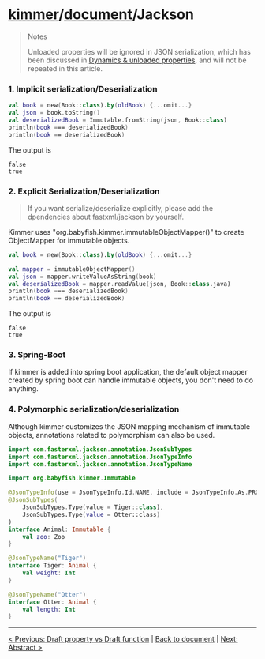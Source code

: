# [kimmer](https://github.com/babyfish-ct/kimmer/)/[document](./README.md)/Jackson

> Notes
> 
> Unloaded properties will be ignored in JSON serialization, which has been discussed in [Dynamics & unloaded properties](./dynamic.md), and will not be repeated in this article.

### 1. Implicit serialization/Deserialization

```kt
val book = new(Book::class).by(oldBook) {...omit...}
val json = book.toString()
val deserializedBook = Immutable.fromString(json, Book::class)
println(book === deserializedBook)
println(book == deserializedBook)
```

The output is

```
false
true
```

### 2. Explicit Serialization/Deserialization

> If you want serialize/deserialize explicitly, please add the dpendencies about fastxml/jackson by yourself.

Kimmer uses "org.babyfish.kimmer.immutableObjectMapper()" to create ObjectMapper for immutable objects.

```kt
val book = new(Book::class).by(oldBook) {...omit...}

val mapper = immutableObjectMapper()
val json = mapper.writeValueAsString(book)
val deserializedBook = mapper.readValue(json, Book::class.java)
println(book === deserializedBook)
println(book == deserializedBook)
```

The output is

```
false
true
```

### 3. Spring-Boot

If kimmer is added into spring boot application, the default object mapper created by spring boot can handle immutable objects, you don't need to do anything.

### 4. Polymorphic serialization/deserialization

Although kimmer customizes the JSON mapping mechanism of immutable objects, annotations related to polymorphism can also be used.

```kt
import com.fasterxml.jackson.annotation.JsonSubTypes
import com.fasterxml.jackson.annotation.JsonTypeInfo
import com.fasterxml.jackson.annotation.JsonTypeName

import org.babyfish.kimmer.Immutable

@JsonTypeInfo(use = JsonTypeInfo.Id.NAME, include = JsonTypeInfo.As.PROPERTY, property = "__typename")
@JsonSubTypes(
    JsonSubTypes.Type(value = Tiger::class),
    JsonSubTypes.Type(value = Otter::class)
)
interface Animal: Immutable {
    val zoo: Zoo
}

@JsonTypeName("Tiger")
interface Tiger: Animal {
    val weight: Int
}

@JsonTypeName("Otter")
interface Otter: Animal {
    val length: Int
}
```

-------------------

[< Previous: Draft property vs Draft function](propfun.md) | [Back to document](./README.md) | [Next: Abstract >](./abstract.md)
